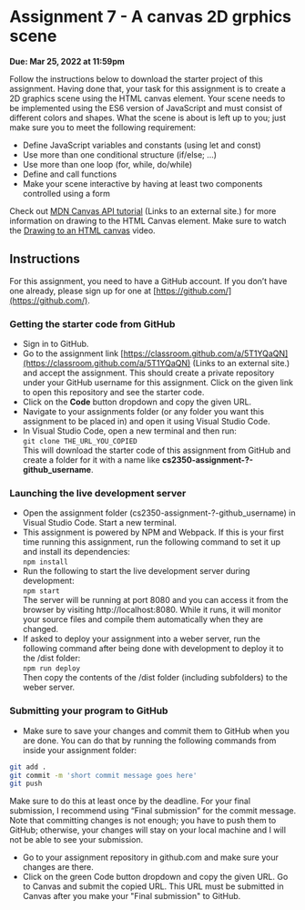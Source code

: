 # Assignment 7 - A canvas 2D grphics scene

**Due: Mar 25, 2022 at 11:59pm**

Follow the instructions below to download the starter project of this assignment. Having done that, your task for this assignment is to create a 2D graphics scene using the HTML canvas element. Your scene needs to be implemented using the ES6 version of JavaScript and must consist of different colors and shapes. What the scene is about is left up to you; just make sure you to meet the following requirement:

- Define JavaScript variables and constants (using let and const)
- Use more than one conditional structure (if/else; ...)
- Use more than one loop (for, while, do/while)
- Define and call functions
- Make your scene interactive by having at least two components controlled using a form

Check out [MDN Canvas API tutorial](https://developer.mozilla.org/en-US/docs/Web/API/Canvas_API/Tutorial) (Links to an external site.) for more information on drawing to the HTML Canvas element. Make sure to watch the [Drawing to an HTML canvas](https://weber.instructure.com/courses/541632/modules/1144246) video.

## Instructions

For this assignment, you need to have a GitHub account. If you don’t have one already, please sign up for one at [https://github.com/](https://github.com/).

### Getting the starter code from GitHub

- Sign in to GitHub.
- Go to the assignment link [https://classroom.github.com/a/5T1YQaQN](https://classroom.github.com/a/5T1YQaQN) (Links to an external site.) and accept the assignment. This should create a private repository under your GitHub username for this assignment. Click on the given link to open this repository and see the starter code.
- Click on the **Code** button dropdown and copy the given URL.
- Navigate to your assignments folder (or any folder you want this assignment to be placed in) and open it using Visual Studio Code.
- In Visual Studio Code, open a new terminal and then run:<br>`git clone THE_URL_YOU_COPIED`<br>This will download the starter code of this assignment from GitHub and create a folder for it with a name like **cs2350-assignment-?-github_username**.

### Launching the live development server

- Open the assignment folder (cs2350-assignment-?-github_username) in Visual Studio Code. Start a new terminal.
- This assignment is powered by NPM and Webpack. If this is your first time running this assignment, run the following command to set it up and install its dependencies:<br>`npm install`
- Run the following to start the live development server during development:<br>`npm start`<br>The server will be running at port 8080 and you can access it from the browser by visiting http://localhost:8080. While it runs, it will monitor your source files and compile them automatically when they are changed.
- If asked to deploy your assignment into a weber server, run the following command after being done with development to deploy it to the /dist folder:<br>`npm run deploy`<br>Then copy the contents of the /dist folder (including subfolders) to the weber server.

### Submitting your program to GitHub

- Make sure to save your changes and commit them to GitHub when you are done. You can do that by running the following commands from inside your assignment folder:

```bash
git add .
git commit -m 'short commit message goes here'
git push
```

Make sure to do this at least once by the deadline. For your final submission, I recommend using “Final submission” for the commit message. Note that committing changes is not enough; you have to push them to GitHub; otherwise, your changes will stay on your local machine and I will not be able to see your submission.

- Go to your assignment repository in github.com and make sure your changes are there.
- Click on the green Code button dropdown and copy the given URL. Go to Canvas and submit the copied URL. This URL must be submitted in Canvas after you make your "Final submission" to GitHub.
